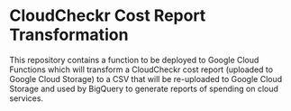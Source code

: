 # CloudCheckr Cost Report Transformation

This repository contains a function to be deployed to Google Cloud Functions
which will transform a CloudCheckr cost report (uploaded to Google Cloud
Storage) to a CSV that will be re-uploaded to Google Cloud Storage and used by
BigQuery to generate reports of spending on cloud services.